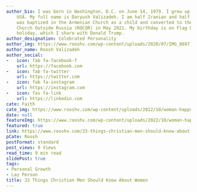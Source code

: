 ```yaml
---
author_bio: I was born in Washington, D.C. on June 14, 1979. I grew up in Maryland,
    USA. My full name is Daryush Valizadeh. I am half Iranian and half Armenian. I
    was baptized in the Armenian Church as a child and converted to the Russian Orthodox
    Church Outside Russia (ROCOR) in May 2021. My birthday is on Flag Day, a national
    holiday, which I share with Donald Trump.
author_designation: Celebrated Personality
author_img: https://www.rooshv.com/wp-content/uploads/2020/07/IMG_8697_2240-1920x1280.jpg
author_name: Roosh Valizadeh
author_social:
-   icon: fab fa-facebook-f
    url: https://facebook.com
-   icon: fab fa-twitter
    url: https://twitter.com
-   icon: fab fa-instagram
    url: https://instagram.com
-   icon: fas fa-link
    url: https://linkedin.com
cate: Faith
cate_img: https://www.rooshv.com/wp-content/uploads/2022/10/woman-happy-casual-550x362.jpg
date: null
featureImg: https://www.rooshv.com/wp-content/uploads/2022/10/woman-happy-casual-550x362.jpg
featured: true
link: https://www.rooshv.com/33-things-christian-men-should-know-about-women
pCate: Roosh
postFormat: standard
post_views: 9 Views
read_time: 9 min read
slidePost: true
tags:
- Personal Growth
- Lay Person
title: 33 Things Christian Men Should Know About Women
---
```

